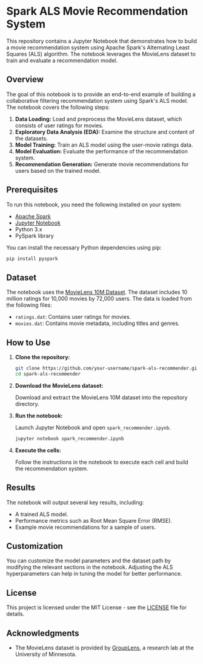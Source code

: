 # Spark ALS Movie Recommendation System

This repository contains a Jupyter Notebook that demonstrates how to build a movie recommendation system using Apache Spark's Alternating Least Squares (ALS) algorithm. The notebook leverages the MovieLens dataset to train and evaluate a recommendation model.

## Overview

The goal of this notebook is to provide an end-to-end example of building a collaborative filtering recommendation system using Spark's ALS model. The notebook covers the following steps:

1. **Data Loading:** Load and preprocess the MovieLens dataset, which consists of user ratings for movies.
2. **Exploratory Data Analysis (EDA):** Examine the structure and content of the datasets.
3. **Model Training:** Train an ALS model using the user-movie ratings data.
4. **Model Evaluation:** Evaluate the performance of the recommendation system.
5. **Recommendation Generation:** Generate movie recommendations for users based on the trained model.

## Prerequisites

To run this notebook, you need the following installed on your system:

- [Apache Spark](https://spark.apache.org/)
- [Jupyter Notebook](https://jupyter.org/)
- Python 3.x
- PySpark library

You can install the necessary Python dependencies using pip:

```bash
pip install pyspark
```

## Dataset

The notebook uses the [MovieLens 10M Dataset](https://grouplens.org/datasets/movielens/10m/). The dataset includes 10 million ratings for 10,000 movies by 72,000 users. The data is loaded from the following files:

- `ratings.dat`: Contains user ratings for movies.
- `movies.dat`: Contains movie metadata, including titles and genres.

## How to Use

1. **Clone the repository:**

   ```bash
   git clone https://github.com/your-username/spark-als-recommender.git
   cd spark-als-recommender
   ```

2. **Download the MovieLens dataset:**
   
   Download and extract the MovieLens 10M dataset into the repository directory.

3. **Run the notebook:**
   
   Launch Jupyter Notebook and open `spark_recommender.ipynb`.

   ```bash
   jupyter notebook spark_recommender.ipynb
   ```

4. **Execute the cells:**
   
   Follow the instructions in the notebook to execute each cell and build the recommendation system.

## Results

The notebook will output several key results, including:

- A trained ALS model.
- Performance metrics such as Root Mean Square Error (RMSE).
- Example movie recommendations for a sample of users.

## Customization

You can customize the model parameters and the dataset path by modifying the relevant sections in the notebook. Adjusting the ALS hyperparameters can help in tuning the model for better performance.

## License

This project is licensed under the MIT License - see the [LICENSE](LICENSE) file for details.

## Acknowledgments

- The MovieLens dataset is provided by [GroupLens](https://grouplens.org/), a research lab at the University of Minnesota.
